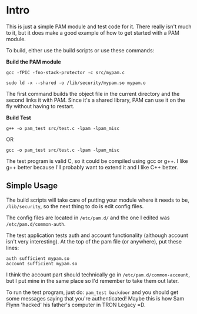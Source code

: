 Intro
=====

This is just a simple PAM module and test code for it. There really isn't much to it, but it does make a good example of how to get started with a PAM module.

To build, either use the build scripts or use these commands:

**Build the PAM module**

`gcc -fPIC -fno-stack-protector -c src/mypam.c`

`sudo ld -x --shared -o /lib/security/mypam.so mypam.o`

The first command builds the object file in the current directory and the second links it with PAM. Since it's a shared library, PAM can use it on the fly without having to restart.

**Build Test**

`g++ -o pam_test src/test.c -lpam -lpam_misc`

OR

`gcc -o pam_test src/test.c -lpam -lpam_misc`

The test program is valid C, so it could be compiled using gcc or g++. I like g++ better because I'll probably want to extend it and I like C++ better.

Simple Usage
------------

The build scripts will take care of putting your module where it needs to be, `/lib/security`, so the next thing to do is edit config files.

The config files are located in `/etc/pam.d/` and the one I edited was `/etc/pam.d/common-auth`.

The test application tests auth and account functionality (although account isn't very interesting). At the top of the pam file (or anywhere), put these lines:

	auth sufficient mypam.so
	account sufficient mypam.so

I think the account part should technically go in `/etc/pam.d/common-account`, but I put mine in the same place so I'd remember to take them out later.

To run the test program, just do: `pam_test backdoor` and you should get some messages saying that you're authenticated! Maybe this is how Sam Flynn 'hacked' his father's computer in TRON Legacy =D.
